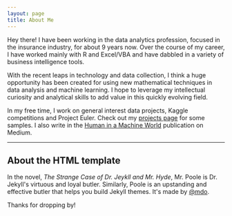 ```yaml
---
layout: page
title: About Me
---
```


Hey there! I have been working in the data analytics profession, focused in the insurance industry, for about 9 years now. Over the course of my career, I have worked mainly with R and Excel/VBA and have dabbled in a variety of business intelligence tools.

With the recent leaps in technology and data collection, I think a huge opportunity has been created for using new mathematical techniques in data analysis and machine learning. I hope to leverage my intellectual curiosity and analytical skills to add value in this quickly evolving field. 

In my free time, I work on general interest data projects, Kaggle competitions and Project Euler. Check out my [projects page](/projects) for some samples. I also write in the [Human in a Machine World](https://medium.com/human-in-a-machine-world) publication on Medium. 

---

## About the HTML template

In the novel, *The Strange Case of Dr. Jeykll and Mr. Hyde*, Mr. Poole is Dr. Jekyll's virtuous and loyal butler. Similarly, Poole is an upstanding and effective butler that helps you build Jekyll themes. It's made by [@mdo](https://twitter.com/mdo).

Thanks for dropping by!
